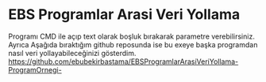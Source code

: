 # EBS Programlar Arasi Veri Yollama
Programı CMD ile açıp text olarak boşluk bırakarak parametre verebilirsiniz.
Ayrıca Aşağıda bıraktığım github reposunda ise bu exeye başka programdan nasıl veri yollayabileceğinizi gösterdim.
https://github.com/ebubekirbastama/EBSProgramlarArasiVeriYollama-ProgramOrnegi-
